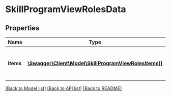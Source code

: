 # SkillProgramViewRolesData

## Properties
Name | Type | Description | Notes
------------ | ------------- | ------------- | -------------
**items** | [**\Swagger\Client\Model\SkillProgramViewRolesItems[]**](SkillProgramViewRolesItems.md) | Array of users assigned to the program | 

[[Back to Model list]](../README.md#documentation-for-models) [[Back to API list]](../README.md#documentation-for-api-endpoints) [[Back to README]](../README.md)


